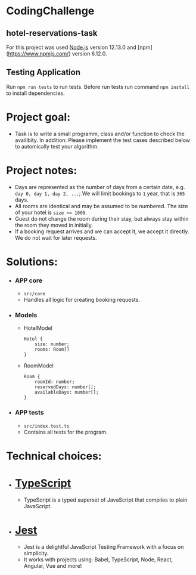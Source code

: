 # CodingChallenge
## hotel-reservations-task

For this project was used [Node.js](https://nodejs.org/) version 12.13.0 and [npm] (https://www.npmjs.com/) version 6.12.0.

## Testing Application

Run `npm run tests` to run tests. Before run tests run command `npm install` to install dependencies.

# Project goal:

- Task is to write a small programm, class and/or function to check the availibity. In addition: Please
implement the test cases described below to automically test your algorithm.

# Project notes:

- Days are represented as the number of days from a certain date, e.g. `day 0, day 1, day 2, ...`; We will limit
bookings to `1` year, that is `365` days.
- All rooms are identical and may be assumed to be numbered. The size of your hotel is `size <= 1000`.
- Guest do not change the room during their stay, but always stay within the room they moved in
initially.
- If a booking request arrives and we can accept it, we accept it directly. We do not wait for later requests.

# Solutions:
- ### APP core

  - `src/core`
  - Handles all logic for creating booking requests.

- ### Models

  - HotelModel

    ```
    Hotel {
        size: number;
        rooms: Room[]
    }
    ```

  - RoomModel
    
    ```
    Room {
        roomId: number;
        reservedDays: number[];
        availableDays: number[];
    }
    ```
- ### APP tests

  - `src/index.test.ts`
  - Contains all tests for the program.

# Technical choices:
- # [TypeScript](https://graphql.org/)  
    - TypeScript is a typed superset of JavaScript that compiles to plain JavaScript.
- # [Jest](https://jestjs.io/)  
    - Jest is a delightful JavaScript Testing Framework with a focus on simplicity.
    - It works with projects using: Babel, TypeScript, Node, React, Angular, Vue and more!